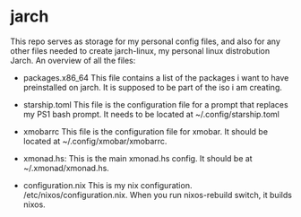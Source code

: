 # jarch
This repo serves as storage for my personal config files, and also for any other files needed to create jarch-linux, my personal linux distrobution Jarch.
An overview of all the files:
  
  - packages.x86_64
      This file contains a list of the packages i want to have preinstalled on jarch.
      It is supposed to be part of the iso i am creating.

  - starship.toml
      This file is the configuration file for a prompt that replaces my PS1 bash prompt.
      It needs to be located at ~/.config/starship.toml

  - xmobarrc
      This file is the configuration file for xmobar. It should be located at ~/.config/xmobar/xmobarrc.

  - xmonad.hs:
      This is the main xmonad.hs config. It should be at ~/.xmonad/xmonad.hs.

  - configuration.nix
      This is my nix configuration. /etc/nixos/configuration.nix.
      When you run nixos-rebuild switch, it builds nixos.
